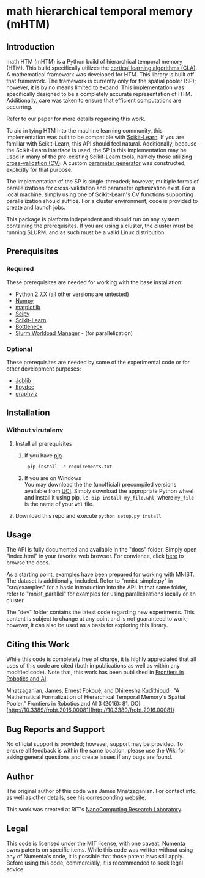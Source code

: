 # math hierarchical temporal memory (mHTM)

## Introduction
math HTM (mHTM) is a Python build of hierarchical temporal memory (HTM). This
build specifically utilizes the
[cortical learning algorithms (CLA)](|http://numenta.com/assets/pdf/whitepapers/hierarchical-temporal-memory-cortical-learning-algorithm-0.2.1-en.pdf).
A mathematical framework was developed for HTM. This library is built off that
framework. The framework is currently only for the spatial pooler (SP);
however, it is by no means limited to expand. This implementation was
specifically designed to be a completely accurate representation of HTM.
Additionally, care was taken to ensure that efficient computations are
occurring.

Refer to our paper for more details regarding this work.

To aid in tying HTM into the machine learning community, this implementation
was built to be compatible with [Scikit-Learn](http://scikit-learn.org/stable/).
If you are familiar with Scikit-Learn, this API should feel natural.
Additionally, because the Scikit-Learn interface is used, the SP in this
implementation may be used in many of the pre-existing Scikit-Learn tools,
namely those utilizing [cross-validation (CV)](http://scikit-learn.org/stable/modules/cross_validation.html).
A custom [parameter generator](http://scikit-learn.org/stable/modules/generated/sklearn.grid_search.ParameterSampler.html)
was constructed, explicitly for that purpose.

The implementation of the SP is single-threaded; however, multiple forms of
parallelizations for cross-validation and parameter optimization exist. For a
local machine, simply using one of Scikit-Learn's CV functions supporting
parallelization should suffice. For a cluster environment, code is provided to
create and launch jobs.

This package is platform independent and should run on any system containing
the prerequisites. If you are using a cluster, the cluster must be running
SLURM, and as such must be a valid Linux distribution.

## Prerequisites
### Required
These prerequisites are needed for working with the base installation:

* [Python 2.7.X](https://www.python.org/downloads/release/python-279/) (all other versions are untested)
* [Numpy](http://www.numpy.org/)
* [matplotlib](http://matplotlib.org/)
* [Scipy](http://www.scipy.org/)
* [Scikit-Learn](http://scikit-learn.org/stable/)
* [Bottleneck](http://berkeleyanalytics.com/bottleneck)
* [Slurm Workload Manager](https://slurm.schedmd.com/overview.html) - (for parallelization)

### Optional
These prerequisites are needed by some of the experimental code or for other development purposes:

* [Joblib](https://pythonhosted.org/joblib/index.html)
* [Epydoc](http://sourceforge.net/projects/epydoc/files)
* [graphviz](http://www.graphviz.org/Download..php)

## Installation
### Without virutalenv
1. Install all prerequisites
    1. If you have [pip](https://pip.pypa.io/en/latest/installing.html)

            pip install -r requirements.txt

    2. If you are on Windows  
        You may download the the (unofficial) precompiled versions available
        from [UCI](http://www.lfd.uci.edu/~gohlke/pythonlibs). Simply download
        the appropriate Python wheel and install it using pip, i.e.
        `pip install my_file.whl`, where `my_file` is the name of your `whl`
        file.

2. Download this repo and execute `python setup.py install`

## Usage
The API is fully documented and available in the "docs" folder. Simply open
"index.html" in your favorite web browser. For convience, click
[here](http://techtorials.me/mHTM/) to browse the docs.

As a starting point, examples have been prepared for working with MNIST. The
dataset is additionally, included. Refer to "mnist_simple.py" in "src/examples"
for a basic introduction into the API. In that same folder, refer to
"mnist_parallel" for examples for using parallelizations locally or an cluster.

The "dev" folder contains the latest code regarding new experiments. This
content is subject to change at any point and is not guaranteed to work;
however, it can also be used as a basis for exploring this library.

## Citing this Work
While this code is completely free of charge, it is highly appreciated that all
uses of this code are cited (both in publications as well as within any
modified code). Note that, this work has been published in
[Frontiers in Robotics and AI](http://journal.frontiersin.org/article/10.3389/frobt.2016.00081/full).  

Mnatzaganian, James, Ernest Fokoué, and Dhireesha Kudithipudi.
"A Mathematical Formalization of Hierarchical Temporal Memory's Spatial
Pooler." Frontiers in Robotics and AI 3 (2016): 81. DOI:
[http://10.3389/frobt.2016.00081](http://10.3389/frobt.2016.00081)

## Bug Reports and Support
No official support is provided; however, support may be provided. To ensure
all feedback is within the same location, please use the Wiki for asking
general questions and create issues if any bugs are found.

## Author
The original author of this code was James Mnatzaganian. For contact info, as
well as other details, see his corresponding [website](http://techtorials.me).

This work was created at RIT's [NanoComputing Research Laboratory](http://www.rit.edu/kgcoe/nanolab/).

## Legal
This code is licensed under the [MIT license](http://opensource.org/licenses/mit-license.php),
with one caveat. Numenta owns patents on specific items. While this code was
written without using any of Numenta's code, it is possible that those patent
laws still apply. Before using this code, commercially, it is recommended to
seek legal advice.
